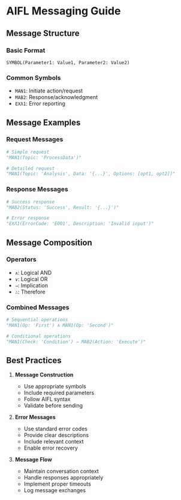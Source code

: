# AIFL Messaging Guide

## Message Structure

### Basic Format
```
SYMBOL(Parameter1: Value1, Parameter2: Value2)
```

### Common Symbols
- `ΜΑΝ1`: Initiate action/request
- `ΜΑΒ2`: Response/acknowledgment
- `ΕΧΛ1`: Error reporting

## Message Examples

### Request Messages
```python
# Simple request
"ΜΑΝ1(Topic: 'ProcessData')"

# Detailed request
"ΜΑΝ1(Topic: 'Analysis', Data: '{...}', Options: [opt1, opt2])"
```

### Response Messages
```python
# Success response
"ΜΑΒ2(Status: 'Success', Result: '{...}')"

# Error response
"ΕΧΛ1(ErrorCode: 'E001', Description: 'Invalid input')"
```

## Message Composition

### Operators
- `∧`: Logical AND
- `∨`: Logical OR
- `⇒`: Implication
- `∴`: Therefore

### Combined Messages
```python
# Sequential operations
"ΜΑΝ1(Op: 'First') ∧ ΜΑΝ1(Op: 'Second')"

# Conditional operations
"ΜΑΝ1(Check: 'Condition') ⇒ ΜΑΒ2(Action: 'Execute')"
```

## Best Practices

1. **Message Construction**
   - Use appropriate symbols
   - Include required parameters
   - Follow AIFL syntax
   - Validate before sending

2. **Error Messages**
   - Use standard error codes
   - Provide clear descriptions
   - Include relevant context
   - Enable error recovery

3. **Message Flow**
   - Maintain conversation context
   - Handle responses appropriately
   - Implement proper timeouts
   - Log message exchanges
